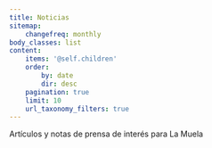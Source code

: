 ```yaml
---
title: Noticias
sitemap:
    changefreq: monthly
body_classes: list
content:
    items: '@self.children'
    order:
        by: date
        dir: desc
    pagination: true
    limit: 10
    url_taxonomy_filters: true
---
```


Artículos y notas de prensa de interés para La Muela